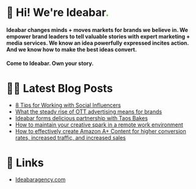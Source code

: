 # 👋 Hi! We're Ideabar<span style="color:#6bbe4a">.</span>

#### Ideabar changes minds + moves markets for brands we believe in. We empower brand leaders to tell valuable stories with expert marketing + media services. We know an idea powerfully expressed incites action. And we know how to make the best ideas convert.
#### Come to Ideabar. Own your story.

# 👩‍💻  Latest Blog Posts
<!-- BLOG-POST-LIST:START -->
- [8 Tips for Working with Social Influencers](https://ideabaragency.com/news/8-tips-for-working-with-social-influencers/)
- [What the steady rise of OTT advertising means for brands](https://ideabaragency.com/news/what-the-steady-rise-of-ott-advertising-means-for-brands/)
- [Ideabar forms delicious partnership with Taos Bakes](https://ideabaragency.com/news/ideabar-forms-delicious-partnership-with-taos-bakes/)
- [How to maintain your creative spark in a remote work environment](https://ideabaragency.com/news/how-to-maintain-your-creative-spark-in-a-remote-work-environment/)
- [How to effectively create Amazon A+ Content for higher conversion rates, increased traffic, and increased sales](https://ideabaragency.com/news/how-to-effectively-create-amazon-a-content-for-higher-conversion-rates-increased-traffic-and-increased-sales/)
<!-- BLOG-POST-LIST:END -->

# 🔗  Links
- [Ideabaragency.com](https://ideabaragency.com)
